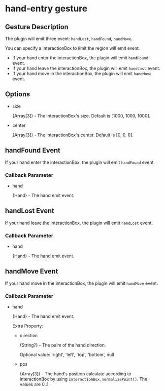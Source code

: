 # hand-entry gesture

## Gesture Description

The plugin will emit three event: `handLost`, `handFound`, `handMove`.

You can specify a interactionBox to limit the region will emit event.

- If your hand enter the interactionBox, the plugin will emit `handFound` event.
- If your hand leave the interactionBox, the plugin will emit `handLost` event.
- If your hand move in the interactionBox, the plugin will emit `handMove` event.

## Options

- size

  {Array\[3]} - The interactionBox's size. Default is \[1000, 1000, 1000].
  
- center

  {Array\[3]} - The interactionBox's center. Default is \[0, 0, 0].
  
## handFound Event

If your hand enter the interactionBox, the plugin will emit `handFound` event.

### Callback Parameter

- hand 

  {Hand} - The hand emit event.
  
## handLost Event

If your hand leave the interactionBox, the plugin will emit `handLost` event.

### Callback Parameter

- hand 

  {Hand} - The hand emit event.
  
## handMove Event

If your hand move in the interactionBox, the plugin will emit `handMove` event.

### Callback Parameter

- hand

  {Hand} - The hand emit event.
  
  Extra Property:
  
  - direction
  
    {String?} - The palm of the hand direction.
    
    Optional value: 'right', 'left', 'top', 'bottom', null
    
  - pos
  
    {Array\[3]} - The hand's position calculate according to interactionBox by using `InteractionBox.normalizePoint()`. The values are 0..1.
